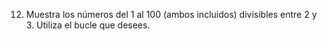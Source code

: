 12) Muestra los números del 1 al 100 (ambos incluidos) divisibles entre 2 y 3. Utiliza el bucle que desees.